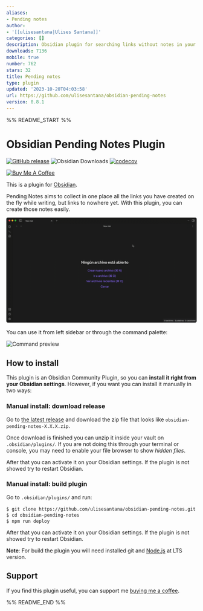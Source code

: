 ```yaml
---
aliases:
- Pending notes
author:
- '[[ulisesantana|Ulises Santana]]'
categories: []
description: Obsidian plugin for searching links without notes in your vault.
downloads: 7136
mobile: true
number: 762
stars: 32
title: Pending notes
type: plugin
updated: '2023-10-20T04:03:58'
url: https://github.com/ulisesantana/obsidian-pending-notes
version: 0.8.1
---
```


%% README_START %%

# Obsidian Pending Notes Plugin
[![GitHub release](https://img.shields.io/github/release/ulisesantana/obsidian-pending-notes.svg)](https://GitHub.com/ulisesantana/obsidian-pending-notes/releases/)
![Obsidian Downloads](https://img.shields.io/badge/dynamic/json?logo=obsidian&color=%23483699&label=downloads&query=%24%5B%22obsidian-pending-notes%22%5D.downloads&url=https%3A%2F%2Fraw.githubusercontent.com%2Fobsidianmd%2Fobsidian-releases%2Fmaster%2Fcommunity-plugin-stats.json)
[![codecov](https://codecov.io/github/ulisesantana/obsidian-pending-notes/branch/master/graph/badge.svg?token=XXwfgoPhoY)](https://codecov.io/github/ulisesantana/obsidian-pending-notes)

<a href="https://www.buymeacoffee.com/ulisesantana" target="_blank"><img src="https://cdn.buymeacoffee.com/buttons/v2/default-yellow.png" alt="Buy Me A Coffee" style="height: 42px !important;width: auto !important;" ></a>

This is a plugin for [Obsidian](https://obsidian.md).

Pending Notes aims to collect in one place all the links you have created on the fly while writing, but links to nowhere yet. With this plugin, you can create those notes easily.

![Show who the plugins can be used](https://raw.githubusercontent.com/ulisesantana/obsidian-pending-notes/HEAD/docs/preview.gif)

You can use it from left sidebar or through the command palette:

![Command preview](https://raw.githubusercontent.com/ulisesantana/obsidian-pending-notes/HEAD/docs/command.png)

## How to install

This plugin is an Obsidian Community Plugin, so you can **install it right from your Obsidian settings**. However, if you want you can install it manually in two ways: 

### Manual install: download release 
Go to [the latest release](https://github.com/ulisesantana/obsidian-pending-notes/releases/latest) and download the zip file that looks like `obsidian-pending-notes-X.X.X.zip`.

Once download is finished you can unzip it inside your vault on `.obsidian/plugins/`. If you are not doing this through your terminal or console, you may need to enable your file browser to show *hidden files*.

After that you can activate it on your Obsidian settings. If the plugin is not showed try to restart Obsidian.

### Manual install: build plugin
Go to `.obsidian/plugins/` and run:

```shell
$ git clone https://github.com/ulisesantana/obsidian-pending-notes.git
$ cd obsidian-pending-notes
$ npm run deploy
```

After that you can activate it on your Obsidian settings. If the plugin is not showed try to restart Obsidian.

**Note**: For build the plugin you will need installed git and [Node.js](https://nodejs.org/en/) at LTS version.

## Support 

If you find this plugin useful, you can support me [buying me a coffee](https://www.buymeacoffee.com/ulisesantana).


%% README_END %%